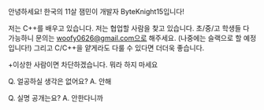 안녕하세요! 한국의 11살 잼민이 개발자 ByteKnight15입니다!

저는 C++를 배우고 있습니다.
저는 협업할 사람을 찾고 있습니다. 초/중/고 학생들 다 가능하니 문의는 woofy0626@gmail.com으로 해주세요. (나중에는 슬랙으로 할 예정입니다!)
그리고 C/C++을 얕게라도 다룰 수 있다면 더더욱 좋습니다.

+이상한 사람이면 차단하겠습니다. 뭐라 하지 마세요

Q. 얼공하실 생각은 없어요?
A. 안해

Q. 실명 공개는요?
A. 안한다니까
